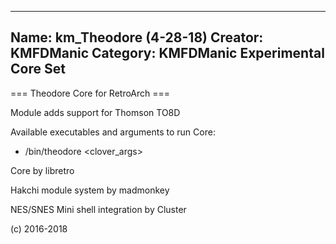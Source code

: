 -----------------------
Name: km_Theodore (4-28-18)
Creator: KMFDManic
Category: KMFDManic Experimental Core Set
-----------------------
=== Theodore Core for RetroArch ===

Module adds support for Thomson TO8D

Available executables and arguments to run Core:
- /bin/theodore <rom> <clover_args>

Core by libretro

Hakchi module system by madmonkey

NES/SNES Mini shell integration by Cluster

(c) 2016-2018
